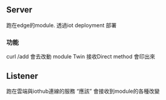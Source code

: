 ## Server
跑在edge的module. 透過iot deployment 部署

### 功能 
curl   /add 會去改動 module Twin
接收Direct method 會印出來

## Listener
跑在雲端與iothub連線的服務
“應該” 會接收到module的各種改變